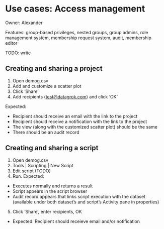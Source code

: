 <!-- TITLE: Use Cases: Access management -->
<!-- SUBTITLE: -->

# Use cases: Access management

Owner: Alexander

Features: group-based privileges, nested groups, group admins, role management system, membership request system, audit,
membership editor

TODO: write

## Creating and sharing a project

1. Open demog.csv
2. Add and customize a scatter plot
3. Click ‘Share’
4. Add recipients (test@datagrok.com) and click ‘OK’

Expected:

* Recipient should receive an email with the link to the project
* Recipient should receive a notification with the link to the project
* The view (along with the customized scatter plot) should be the same
* There should be an audit record

## Creating and sharing a script

1. Open demog.csv
2. Tools | Scripting | New Script
3. Edit script (TODO)
4. Run. Expected:

* Executes normally and returns a result
* Script appears in the script browser
* Audit record appears that links script execution with the dataset (available under both dataset’s and script’s
  Activity pane in properties)

5. Click ‘Share’, enter recipients, OK

* Expected: Recipient should receieve email and/or notification

